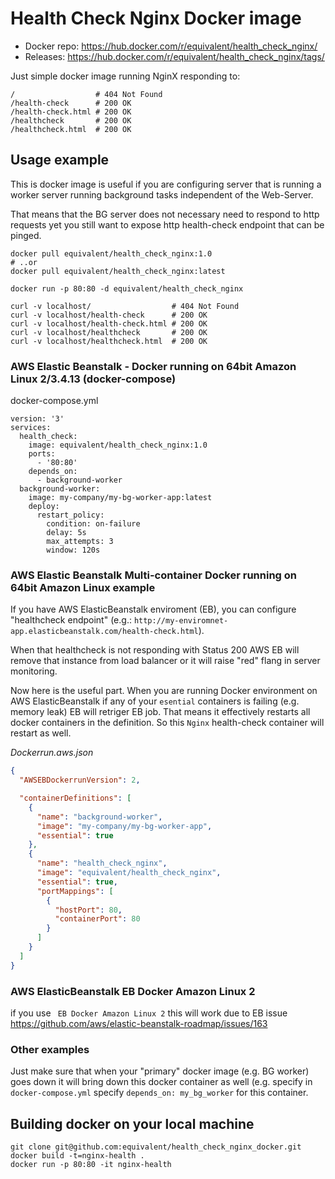 # Health Check Nginx Docker image

* Docker repo: https://hub.docker.com/r/equivalent/health_check_nginx/
* Releases: https://hub.docker.com/r/equivalent/health_check_nginx/tags/

Just simple docker image running NginX responding to:

```
/                  # 404 Not Found
/health-check      # 200 OK
/health-check.html # 200 OK
/healthcheck       # 200 OK
/healthcheck.html  # 200 OK
```

## Usage example

This is docker image is useful if you are configuring server that is running a worker server
running background tasks independent of the Web-Server.

That means that the BG server does not necessary need to respond to http requests
yet you still want to expose http health-check endpoint that can be
pinged.


```
docker pull equivalent/health_check_nginx:1.0
# ..or
docker pull equivalent/health_check_nginx:latest

docker run -p 80:80 -d equivalent/health_check_nginx

curl -v localhost/                  # 404 Not Found
curl -v localhost/health-check      # 200 OK
curl -v localhost/health-check.html # 200 OK
curl -v localhost/healthcheck       # 200 OK
curl -v localhost/healthcheck.html  # 200 OK
```

### AWS Elastic Beanstalk - Docker running on 64bit Amazon Linux 2/3.4.13 (docker-compose)

docker-compose.yml

```
version: '3'
services:
  health_check:
    image: equivalent/health_check_nginx:1.0
    ports:
      - '80:80'
    depends_on:
      - background-worker
  background-worker:
    image: my-company/my-bg-worker-app:latest
    deploy:
      restart_policy:
        condition: on-failure
        delay: 5s
        max_attempts: 3
        window: 120s
```

### AWS Elastic Beanstalk Multi-container Docker running on 64bit Amazon Linux example

If you have AWS ElasticBeanstalk enviroment (EB), you can
configure "healthcheck endpoint"
(e.g.: `http://my-enviromnet-app.elasticbeanstalk.com/health-check.html`).

When that healthcheck is not responding with Status 200 AWS EB will
remove that instance from load balancer or it will raise "red" flang in
server monitoring.

Now here is the useful part. When you are  running Docker environment on AWS ElasticBeanstalk
if any of your `esential` containers is failing (e.g. memory leak) EB will
retriger EB job. That means it effectively restarts
all docker containers in the definition. So this `Nginx` health-check
container will restart as well.

*Dockerrun.aws.json*

```json
{
  "AWSEBDockerrunVersion": 2,

  "containerDefinitions": [
    {
      "name": "background-worker",
      "image": "my-company/my-bg-worker-app",
      "essential": true
    },
    {
      "name": "health_check_nginx",
      "image": "equivalent/health_check_nginx",
      "essential": true,
      "portMappings": [
        {
          "hostPort": 80,
          "containerPort": 80
        }
      ]
    }
  ]
}
```

### AWS ElasticBeanstalk EB Docker Amazon Linux 2

if you use ` EB Docker Amazon Linux 2` this will work due to EB  issue https://github.com/aws/elastic-beanstalk-roadmap/issues/163

### Other examples

Just make sure that when your "primary" docker image (e.g. BG
worker) goes down it will bring down this docker container as well (e.g.
specify in `docker-compose.yml` specify `depends_on: my_bg_worker` for
this container.

## Building docker on your local machine

```
git clone git@github.com:equivalent/health_check_nginx_docker.git
docker build -t=nginx-health .
docker run -p 80:80 -it nginx-health
```
